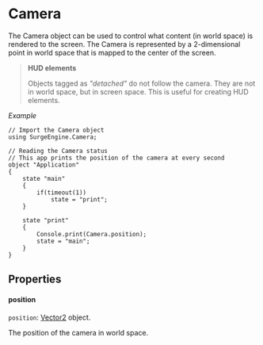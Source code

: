 Camera
======

The Camera object can be used to control what content (in world space) is rendered to the screen. The Camera is represented by a 2-dimensional point in world space that is mapped to the center of the screen.

> **HUD elements**
>
> Objects tagged as *"detached"* do not follow the camera. They are not in world space, but in screen space. This is useful for creating HUD elements.

*Example*

```
// Import the Camera object
using SurgeEngine.Camera;

// Reading the Camera status
// This app prints the position of the camera at every second
object "Application"
{
    state "main"
    {
        if(timeout(1))
            state = "print";
    }

    state "print"
    {
        Console.print(Camera.position);
        state = "main";
    }
}
```

Properties
----------

#### position

`position`: [Vector2](vector2) object.

The position of the camera in world space.
